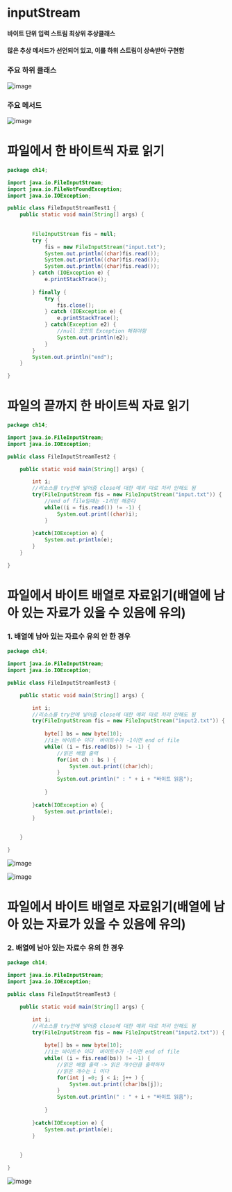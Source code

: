 # inputStream
#### 바이트 단위 입력 스트림 최상위 추상클래스
#### 많은 추상 메서드가 선언되어 있고, 이를 하위 스트림이 상속받아 구현함
### 주요 하위 클래스

![image](https://user-images.githubusercontent.com/82345970/185730218-80705118-dcec-4860-a91f-5ee5deea7c89.png)

### 주요 메서드

![image](https://user-images.githubusercontent.com/82345970/185730288-e1c262e6-23af-426e-9e9c-ca63aed09d18.png)

# 파일에서 한 바이트씩 자료 읽기
```java
package ch14;

import java.io.FileInputStream;
import java.io.FileNotFoundException;
import java.io.IOException;

public class FileInputStreamTest1 {
	public static void main(String[] args) {
		
		
		FileInputStream fis = null;
		try {
			fis = new FileInputStream("input.txt");
			System.out.println((char)fis.read());
			System.out.println((char)fis.read());
			System.out.println((char)fis.read());
		} catch (IOException e) {
			e.printStackTrace();
			
		} finally {
			try {
				fis.close();
			} catch (IOException e) {
				e.printStackTrace();
			} catch(Exception e2) {
				//null 포인트 Exception 해줘야함
				System.out.println(e2);
			}
		}
		System.out.println("end");
	}

}
```

# 파일의 끝까지 한 바이트씩 자료 읽기
```java
package ch14;

import java.io.FileInputStream;
import java.io.IOException;

public class FileInputStreamTest2 {

	public static void main(String[] args) {

		int i;
		//리소스를 try안에 넣어줌 close에 대한 예외 따로 처리 안해도 됨
		try(FileInputStream fis = new FileInputStream("input.txt")) {
			//end of file일때는 -1리턴 해준다 
			while((i = fis.read()) != -1) {
				System.out.print((char)i);
			}
			
		}catch(IOException e) {
			System.out.println(e);
		}
	}

}
```
# 파일에서 바이트 배열로 자료읽기(배열에 남아 있는 자료가 있을 수 있음에 유의)
### 1. 배열에 남아 있는 자료수 유의 안 한 경우
```java
package ch14;

import java.io.FileInputStream;
import java.io.IOException;

public class FileInputStreamTest3 {

	public static void main(String[] args) {

		int i;
		//리소스를 try안에 넣어줌 close에 대한 예외 따로 처리 안해도 됨
		try(FileInputStream fis = new FileInputStream("input2.txt")) {
			
			byte[] bs = new byte[10];
			//i는 바이트수 이다  바이트수가 -1이면 end of file
			while( (i = fis.read(bs)) != -1) {
				//읽은 배열 출력
				for(int ch : bs ) {
					System.out.print((char)ch);
				}
				System.out.println(" : " + i + "바이트 읽음");
				
			}
			
		}catch(IOException e) {
			System.out.println(e);
		}
		
		
	}

}
```

![image](https://user-images.githubusercontent.com/82345970/185731008-4a8d0c4d-cab4-4ac7-beda-116b506c3824.png)

![image](https://user-images.githubusercontent.com/82345970/185731031-1e9d4a0d-7f57-4a8a-bb2f-f3e19158e5bc.png)


# 파일에서 바이트 배열로 자료읽기(배열에 남아 있는 자료가 있을 수 있음에 유의)
### 2. 배열에 남아 있는 자료수 유의 한 경우
```java
package ch14;

import java.io.FileInputStream;
import java.io.IOException;

public class FileInputStreamTest3 {

	public static void main(String[] args) {

		int i;
		//리소스를 try안에 넣어줌 close에 대한 예외 따로 처리 안해도 됨
		try(FileInputStream fis = new FileInputStream("input2.txt")) {
			
			byte[] bs = new byte[10];
			//i는 바이트수 이다  바이트수가 -1이면 end of file
			while( (i = fis.read(bs)) != -1) {
				//읽은 배열 출력 -> 읽은 개수만큼 출력하자
				//읽은 개수는 i 이다
				for(int j =0; j < i; j++ ) {
					System.out.print((char)bs[j]);
				}
				System.out.println(" : " + i + "바이트 읽음");
				
			}
			
		}catch(IOException e) {
			System.out.println(e);
		}
		
		
	}

}
```

![image](https://user-images.githubusercontent.com/82345970/185731118-b2e5a9ef-c5c2-4bd7-9bb4-adfe40f6e978.png)

